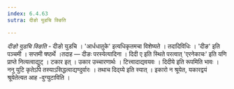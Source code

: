 ```yaml
---
index: 6.4.63
sutra: दीङो युडचि क्ङिति

---
```

_दीङो युडचि क्ङिति_ - दीङो युडचि । 'आर्धधातुके' इत्यधिकृतमचा विशेष्यते । तदादिविधिः । 'दीङ' इति पञ्चमी । सप्तमी षष्ठर्थे ।तदाह — दीङः परस्येत्यादिना । दिदी ए इति स्थिते परत्वात् 'एरनेकाचः' इति यणि प्राप्ते नित्यत्वाद्युट् । टकार इत् । उकार उच्चारणार्थः । टित्त्वादाद्यवयवः । दिदीये इति रूपमिति भावः । ननु युटि कृतेऽपि तस्याऽसिद्धत्वाद्यण्दुर्वारः । तथाच दिद्य्ये इति स्यात् । इकारो न श्रूयेत, यकारद्वयं श्रूयेतेत्यत आह -वुग्युटाविति ।